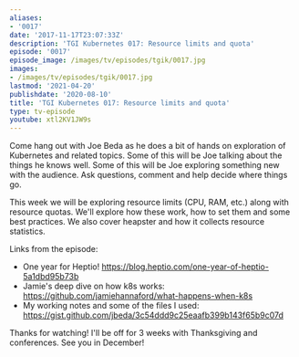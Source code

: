 ```yaml
---
aliases:
- '0017'
date: '2017-11-17T23:07:33Z'
description: 'TGI Kubernetes 017: Resource limits and quota'
episode: '0017'
episode_image: /images/tv/episodes/tgik/0017.jpg
images:
- /images/tv/episodes/tgik/0017.jpg
lastmod: '2021-04-20'
publishdate: '2020-08-10'
title: 'TGI Kubernetes 017: Resource limits and quota'
type: tv-episode
youtube: xtl2KV1JW9s
---
```


Come hang out with Joe Beda as he does a bit of hands on exploration of Kubernetes and related topics. Some of this will be Joe talking about the things he knows well. Some of this will be Joe exploring something new with the audience. Ask questions, comment and help decide where things go.

This week we will be exploring resource limits (CPU, RAM, etc.) along with resource quotas. We&#39;ll explore how these work, how to set them and some best practices.  We also cover heapster and how it collects resource statistics.

Links from the episode:
* One year for Heptio! https://blog.heptio.com/one-year-of-heptio-5a1dbd95b73b
* Jamie&#39;s deep dive on how k8s works: https://github.com/jamiehannaford/what-happens-when-k8s
* My working notes and some of the files I used: https://gist.github.com/jbeda/3c54ddd9c25eaafb399b143f65b9c07d

Thanks for watching!  I&#39;ll be off for 3 weeks with Thanksgiving and conferences.  See you in December!